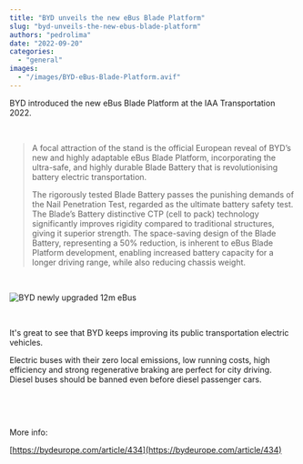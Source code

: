 ```yaml
---
title: "BYD unveils the new eBus Blade Platform"
slug: "byd-unveils-the-new-ebus-blade-platform"
authors: "pedrolima"
date: "2022-09-20"
categories: 
  - "general"
images: 
  - "/images/BYD-eBus-Blade-Platform.avif"
---
```


BYD introduced the new eBus Blade Platform at the IAA Transportation 2022.

 

> A focal attraction of the stand is the official European reveal of BYD’s new and highly adaptable eBus Blade Platform, incorporating the ultra-safe, and highly durable Blade Battery that is revolutionising battery electric transportation.
> 
> The rigorously tested Blade Battery passes the punishing demands of the Nail Penetration Test, regarded as the ultimate battery safety test. The Blade’s Battery distinctive CTP (cell to pack) technology significantly improves rigidity compared to traditional structures, giving it superior strength. The space-saving design of the Blade Battery, representing a 50% reduction, is inherent to eBus Blade Platform development, enabling increased battery capacity for a longer driving range, while also reducing chassis weight.

 

![BYD newly upgraded 12m eBus](images/BYD-newly-upgraded-12m-eBus.avif)

 

It's great to see that BYD keeps improving its public transportation electric vehicles.

Electric buses with their zero local emissions, low running costs, high efficiency and strong regenerative braking are perfect for city driving. Diesel buses should be banned even before diesel passenger cars.

 

 

More info:

[https://bydeurope.com/article/434](https://bydeurope.com/article/434)
